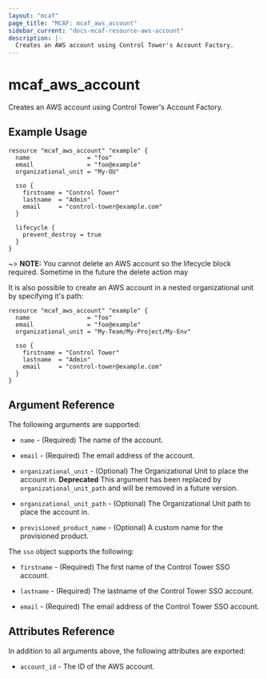 ```yaml
---
layout: "mcaf"
page_title: "MCAF: mcaf_aws_account"
sidebar_current: "docs-mcaf-resource-aws-account"
description: |-
  Creates an AWS account using Control Tower's Account Factory.
---
```


# mcaf_aws_account

Creates an AWS account using Control Tower's Account Factory.

## Example Usage

```hcl
resource "mcaf_aws_account" "example" {
  name                = "foo"
  email               = "foo@example"
  organizational_unit = "My-OU"

  sso {
    firstname = "Control Tower"
    lastname  = "Admin"
    email     = "control-tower@example.com"
  }

  lifecycle {
    prevent_destroy = true
  }
}
```

~> **NOTE:** You cannot delete an AWS account so the lifecycle block required. Sometime in the future the delete action may

It is also possible to create an AWS account in a nested organizational unit by specifying it's path:

```hcl
resource "mcaf_aws_account" "example" {
  name                = "foo"
  email               = "foo@example"
  organizational_unit = "My-Team/My-Project/My-Env"

  sso {
    firstname = "Control Tower"
    lastname  = "Admin"
    email     = "control-tower@example.com"
  }
}
```

## Argument Reference

The following arguments are supported:

* `name` - (Required) The name of the account.

* `email` - (Required) The email address of the account.

* `organizational_unit` - (Optional) The Organizational Unit to place the account in. **Deprecated** This argument has been replaced by `organizational_unit_path` and will be removed in a future version.

* `organizational_unit_path` - (Optional) The Organizational Unit path to place the account in.

* `provisioned_product_name` - (Optional) A custom name for the provisioned product.

The `sso` object supports the following:

* `firstname` - (Required) The first name of the Control Tower SSO account.

* `lastname` - (Required) The lastname of the Control Tower SSO account.

* `email` - (Required) The email address of the Control Tower SSO account.

## Attributes Reference

In addition to all arguments above, the following attributes are exported:

* `account_id` - The ID of the AWS account.
